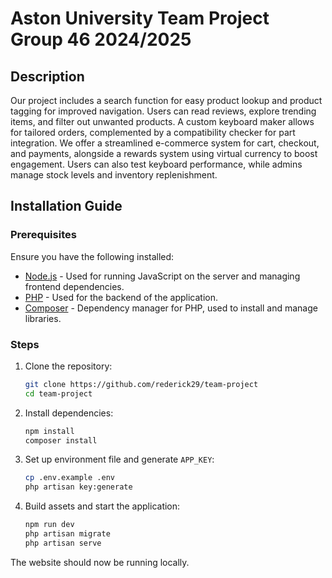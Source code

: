 # Aston University Team Project Group 46 2024/2025

## Description

Our project includes a search function for easy product lookup and product tagging for improved navigation. Users can read reviews, explore trending items, and filter out unwanted products. A custom keyboard maker allows for tailored orders, complemented by a compatibility checker for part integration. We offer a streamlined e-commerce system for cart, checkout, and payments, alongside a rewards system using virtual currency to boost engagement. Users can also test keyboard performance, while admins manage stock levels and inventory replenishment.

## Installation Guide

### Prerequisites

Ensure you have the following installed:
- [Node.js](https://nodejs.org/) - Used for running JavaScript on the server and managing frontend dependencies.
- [PHP](https://www.php.net/) - Used for the backend of the application.
- [Composer](https://getcomposer.org/) - Dependency manager for PHP, used to install and manage libraries.

### Steps

1. Clone the repository:
    ```bash
    git clone https://github.com/rederick29/team-project
    cd team-project
    ```

2. Install dependencies:
    ```bash
    npm install
    composer install
    ```

3. Set up environment file and generate `APP_KEY`:
    ```bash
    cp .env.example .env
    php artisan key:generate
    ```

4. Build assets and start the application:
    ```bash
    npm run dev
    php artisan migrate
    php artisan serve
    ```

The website should now be running locally.